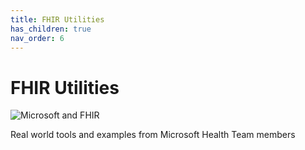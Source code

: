 ```yaml
---
title: FHIR Utilities
has_children: true
nav_order: 6
---
```


# FHIR Utilities

![Microsoft and FHIR](/assets/images/msft-fhir.png)

Real world tools and examples from Microsoft Health Team members
